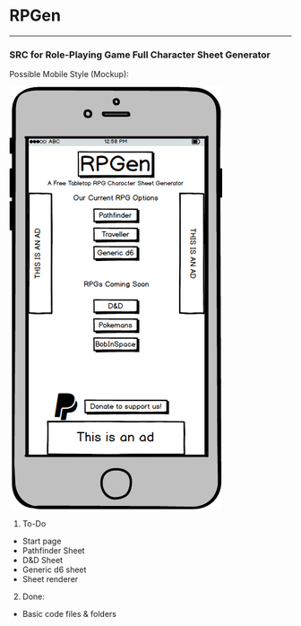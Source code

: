 # RPGen
***
### SRC for Role-Playing Game Full Character Sheet Generator

Possible Mobile Style (Mockup): 

![alt text](https://github.com/MrsLSmith/RPGen/blob/master/New%20Mockup%201.png "Mobile Mockup Style")

1. To-Do
* Start page
* Pathfinder Sheet
* D&D Sheet
* Generic d6 sheet
* Sheet renderer

2. Done:
* Basic code files & folders
